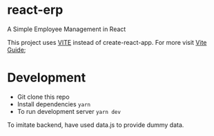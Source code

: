 # react-erp
A Simple Employee Management in React


This project uses [VITE](https://vitejs.dev/) instead of create-react-app. For more visit [Vite Guide](https://vitejs.dev/guide/);

# Development
- Git clone this repo
- Install dependencies `yarn`
- To run development server `yarn dev`

To imitate backend, have used data.js to provide dummy data.

